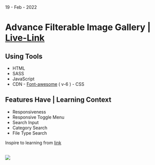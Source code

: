 19 - Feb - 2022 

# Advance Filterable Image Gallery | [Live-Link](https://taiseen.github.io/advance-filterable-image-gallery)

## Using Tools
* HTML
* SASS 
* JavaScript
* CDN - [Font-awesome](https://cdnjs.com/libraries/font-awesome) ( v-6 ) - CSS 

## Features Have | Learning Context
* Responsiveness
* Responsive Toggle Menu
* Search Input
* Category Search 
* File Type Search

Inspire to learning from [link](https://youtu.be/YZLuBdYgDsA)

<br/>

<img src="https://i.ibb.co/0JT61xg/Advance-Filterable-Image-Gallery.jpg" />